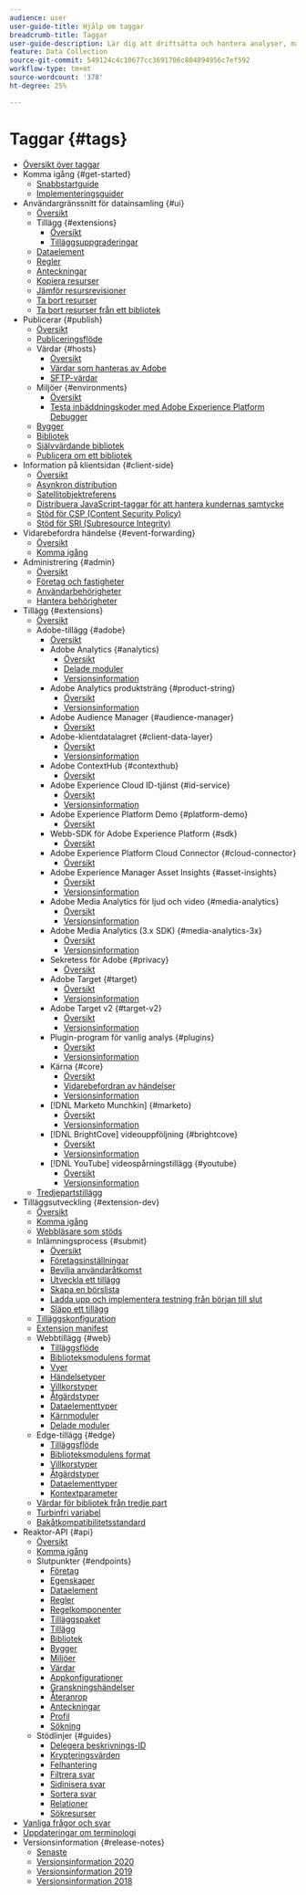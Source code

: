 ```yaml
---
audience: user
user-guide-title: Hjälp om taggar
breadcrumb-title: Taggar
user-guide-description: Lär dig att driftsätta och hantera analyser, marknadsföring och annonstaggar för att ge bättre kundupplevelser.
feature: Data Collection
source-git-commit: 549124c4c10677cc3691706c804894956c7ef592
workflow-type: tm+mt
source-wordcount: '378'
ht-degree: 25%

---
```



# Taggar {#tags}

* [Översikt över taggar](./home.md)
* Komma igång {#get-started}
   * [Snabbstartguide](./quick-start/quick-start.md)
   * [Implementeringsguider](./quick-start/implementation-guides.md)
* Användargränssnitt för datainsamling {#ui}
   * [Översikt](./ui/managing-resources/overview.md)
   * Tillägg {#extensions}
      * [Översikt](./ui/managing-resources/extensions/overview.md)
      * [Tilläggsuppgraderingar](./ui/managing-resources/extensions/extension-upgrade.md)
   * [Dataelement](./ui/managing-resources/data-elements.md)
   * [Regler](./ui/managing-resources/rules.md)
   * [Anteckningar](./ui/managing-resources/notes.md)
   * [Kopiera resurser](./ui/managing-resources/copying-resources.md)
   * [Jämför resursrevisioner](./ui/managing-resources/compare-resource-revisions.md)
   * [Ta bort resurser](./ui/managing-resources/delete-resources.md)
   * [Ta bort resurser från ett bibliotek](./ui/managing-resources/remove-resources-from-library.md)
* Publicerar {#publish}
   * [Översikt](./ui/publishing/overview.md)
   * [Publiceringsflöde](./ui/publishing/publishing-flow.md)
   * Värdar {#hosts}
      * [Översikt](./ui/publishing/hosts/hosts-overview.md)
      * [Värdar som hanteras av Adobe](./ui/publishing/hosts/managed-by-adobe-host.md)
      * [SFTP-värdar](./ui/publishing/hosts/sftp-host.md)
   * Miljöer {#environments}
      * [Översikt](./ui/publishing/environments.md)
      * [Testa inbäddningskoder med Adobe Experience Platform Debugger](./ui/publishing/embed-code-testing.md)
   * [Bygger](./ui/publishing/builds.md)
   * [Bibliotek](./ui/publishing/libraries.md)
   * [Självvärdande bibliotek](./ui/publishing/hosts/self-hosting-libraries.md)
   * [Publicera om ett bibliotek](./ui/publishing/republish.md)
* Information på klientsidan {#client-side}
   * [Översikt](./ui/client-side/overview.md)
   * [Asynkron distribution](./ui/client-side/asynchronous-deployment.md)
   * [Satellitobjektreferens](./ui/client-side/satellite-object.md)
   * [Distribuera JavaScript-taggar för att hantera kundernas samtycke](./ui/client-side/consent.md)
   * [Stöd för CSP (Content Security Policy)](./ui/client-side/content-security-policy.md)
   * [Stöd för SRI (Subresource Integrity)](./ui/client-side/sri.md)
* Vidarebefordra händelse {#event-forwarding}
   * [Översikt](./ui/event-forwarding/overview.md)
   * [Komma igång](./ui/event-forwarding/getting-started.md)
* Administrering {#admin}
   * [Översikt](./ui/administration/overview.md)
   * [Företag och fastigheter](./ui/administration/companies-and-properties.md)
   * [Användarbehörigheter](./ui/administration/user-permissions.md)
   * [Hantera behörigheter](./ui/administration/manage-permissions.md)
* Tillägg {#extensions}
   * [Översikt](./extensions/overview.md)
   * Adobe-tillägg {#adobe}
      * [Översikt](./extensions/web/overview.md)
      * Adobe Analytics {#analytics}
         * [Översikt](./extensions/web/analytics/overview.md)
         * [Delade moduler](./extensions/web/analytics/shared-modules.md)
         * [Versionsinformation](./extensions/web/analytics/release-notes.md)
      * Adobe Analytics produktsträng {#product-string}
         * [Översikt](./extensions/web/product-string/overview.md)
         * [Versionsinformation](./extensions/web/product-string/release-notes.md)
      * Adobe Audience Manager {#audience-manager}
         * [Översikt](./extensions/web/audience-manager/overview.md)
      * Adobe-klientdatalagret {#client-data-layer}
         * [Översikt](./extensions/web/client-data-layer/overview.md)
         * [Versionsinformation](./extensions/web/client-data-layer/release-notes.md)
      * Adobe ContextHub {#contexthub}
         * [Översikt](./extensions/web/contexthub/overview.md)
      * Adobe Experience Cloud ID-tjänst {#id-service}
         * [Översikt](./extensions/web/id-service/overview.md)
         * [Versionsinformation](./extensions/web/id-service/release-notes.md)
      * Adobe Experience Platform Demo {#platform-demo}
         * [Översikt](./extensions/web/platform-demo/overview.md)
      * Webb-SDK för Adobe Experience Platform {#sdk}
         * [Översikt](./extensions/web/sdk/overview.md)
      * Adobe Experience Platform Cloud Connector {#cloud-connector}
         * [Översikt](./extensions/web/cloud-connector/overview.md)
      * Adobe Experience Manager Asset Insights {#asset-insights}
         * [Översikt](./extensions/web/asset-insights/overview.md)
         * [Versionsinformation](./extensions/web/asset-insights/release-notes.md)
      * Adobe Media Analytics för ljud och video {#media-analytics}
         * [Översikt](./extensions/web/media-analytics/overview.md)
         * [Versionsinformation](./extensions/web/media-analytics/release-notes.md)
      * Adobe Media Analytics (3.x SDK) {#media-analytics-3x}
         * [Översikt](./extensions/web/media-analytics-3x/overview.md)
         * [Versionsinformation](./extensions/web/media-analytics-3x/release-notes.md)
      * Sekretess för Adobe {#privacy}
         * [Översikt](./extensions/web/privacy/overview.md)
      * Adobe Target {#target}
         * [Översikt](./extensions/web/target/overview.md)
         * [Versionsinformation](./extensions/web/target/release-notes.md)
      * Adobe Target v2 {#target-v2}
         * [Översikt](./extensions/web/target-v2/overview.md)
         * [Versionsinformation](./extensions/web/target-v2/release-notes.md)
      * Plugin-program för vanlig analys {#plugins}
         * [Översikt](./extensions/web/plugins/overview.md)
         * [Versionsinformation](./extensions/web/plugins/release-notes.md)
      * Kärna {#core}
         * [Översikt](./extensions/web/core/overview.md)
         * [Vidarebefordran av händelser](./extensions/web/core/event-forwarding.md)
         * [Versionsinformation](./extensions/web/core/release-notes.md)
      * [!DNL Marketo Munchkin] {#marketo}
         * [Översikt](./extensions/web/marketo/overview.md)
         * [Versionsinformation](./extensions/web/marketo/release-notes.md)
      * [!DNL BrightCove] videouppföljning  {#brightcove}
         * [Översikt](./extensions/web/brightcove/overview.md)
         * [Versionsinformation](./extensions/web/brightcove/release-notes.md)
      * [!DNL YouTube] videospårningstillägg  {#youtube}
         * [Översikt](./extensions/web/youtube/overview.md)
         * [Versionsinformation](./extensions/web/youtube/release-notes.md)
   * [Tredjepartstillägg](./extensions/3rd-party-extensions.md)
* Tilläggsutveckling {#extension-dev}
   * [Översikt](./extension-dev/overview.md)
   * [Komma igång](./extension-dev/getting-started.md)
   * [Webbläsare som stöds](./extension-dev/browsers.md)
   * Inlämningsprocess {#submit}
      * [Översikt](./extension-dev/submit/overview.md)
      * [Företagsinställningar](./extension-dev/submit/setup.md)
      * [Bevilja användaråtkomst](./extension-dev/submit/access.md)
      * [Utveckla ett tillägg](./extension-dev/submit/develop.md)
      * [Skapa en börslista](./extension-dev/submit/create-listing.md)
      * [Ladda upp och implementera testning från början till slut](./extension-dev/submit/upload-and-test.md)
      * [Släpp ett tillägg](./extension-dev/submit/release.md)
   * [Tilläggskonfiguration](./extension-dev/configuration.md)
   * [Extension manifest](./extension-dev/manifest.md)
   * Webbtillägg {#web}
      * [Tilläggsflöde](./extension-dev/web/flow.md)
      * [Biblioteksmodulens format](./extension-dev/web/format.md)
      * [Vyer](./extension-dev/web/views.md)
      * [Händelsetyper](./extension-dev/web/event-types.md)
      * [Villkorstyper](./extension-dev/web/condition-types.md)
      * [Åtgärdstyper](./extension-dev/web/action-types.md)
      * [Dataelementtyper](./extension-dev/web/data-element-types.md)
      * [Kärnmoduler](./extension-dev/web/core.md)
      * [Delade moduler](./extension-dev/web/shared.md)
   * Edge-tillägg {#edge}
      * [Tilläggsflöde](./extension-dev/edge/flow.md)
      * [Biblioteksmodulens format](./extension-dev/edge/format.md)
      * [Villkorstyper](./extension-dev/edge/condition-types.md)
      * [Åtgärdstyper](./extension-dev/edge/action-types.md)
      * [Dataelementtyper](./extension-dev/edge/data-element-types.md)
      * [Kontextparameter](./extension-dev/edge/context.md)
   * [Värdar för bibliotek från tredje part](./extension-dev/third-party-libraries.md)
   * [Turbinfri variabel](./extension-dev/turbine.md)
   * [Bakåtkompatibilitetsstandard](./extension-dev/backwards-compatibility.md)
* Reaktor-API {#api}
   * [Översikt](./api/overview.md)
   * [Komma igång](./api/getting-started.md)
   * Slutpunkter {#endpoints}
      * [Företag](./api/endpoints/companies.md)
      * [Egenskaper](./api/endpoints/properties.md)
      * [Dataelement](./api/endpoints/data-elements.md)
      * [Regler](./api/endpoints/rules.md)
      * [Regelkomponenter](./api/endpoints/rule-components.md)
      * [Tilläggspaket](./api/endpoints/extension-packages.md)
      * [Tillägg](./api/endpoints/extensions.md)
      * [Bibliotek](./api/endpoints/libraries.md)
      * [Bygger](./api/endpoints/builds.md)
      * [Miljöer](./api/endpoints/environments.md)
      * [Värdar](./api/endpoints/hosts.md)
      * [Appkonfigurationer](./api/endpoints/app-configurations.md)
      * [Granskningshändelser](./api/endpoints/audit-events.md)
      * [Återanrop](./api/endpoints/callbacks.md)
      * [Anteckningar](./api/endpoints/notes.md)
      * [Profil](./api/endpoints/profile.md)
      * [Sökning](./api/endpoints/search.md)
   * Stödlinjer {#guides}
      * [Delegera beskrivnings-ID](./api/guides/delegate-descriptor-ids.md)
      * [Krypteringsvärden](./api/guides/encrypting-values.md)
      * [Felhantering](./api/guides/error-handling.md)
      * [Filtrera svar](./api/guides/filtering.md)
      * [Sidinisera svar](./api/guides/pagination.md)
      * [Sortera svar](./api/guides/sorting.md)
      * [Relationer](./api/guides/relationships.md)
      * [Sökresurser](./api/guides/search.md)
* [Vanliga frågor och svar ](./faq.md)
* [Uppdateringar om terminologi](./term-updates.md)
* Versionsinformation {#release-notes}
   * [Senaste](./release-notes/current.md)
   * [Versionsinformation 2020](./release-notes/2020.md)
   * [Versionsinformation 2019](./release-notes/2019.md)
   * [Versionsinformation 2018](./release-notes/2018.md)